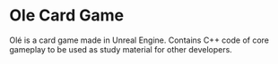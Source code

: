 # Ole Card Game
Olé is a card game made in Unreal Engine. 
Contains C++ code of core gameplay to be used as study material for other developers. 
